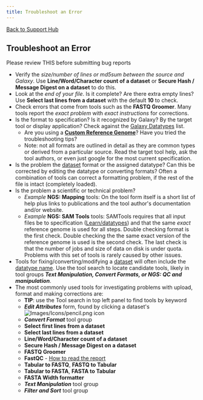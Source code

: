 ```yaml
---
title: Troubleshoot an Error
---
```

[Back to Support Hub](/support/)

## Troubleshoot an Error

Please review THIS before submitting bug reports

*   Verify the _size/number of lines or md5sum between the source and Galaxy_. Use **Line/Word/Character count of a dataset** or **Secure Hash / Message Digest on a dataset** to do this.
*   Look at the _end of your file_. Is it complete? Are there extra empty lines? Use **Select last lines from a dataset** with the default **10** to check.
*   Check errors that come from tools such as the **FASTQ Groomer**. Many tools report the _exact problem_ with _exact instructions_ for corrections.
*   Is the format to specification? Is it recognized by Galaxy? By the target tool or display application? Check against the [Galaxy Datatypes](/src/learn/datatypes/index.md) list.
    *   Are you using a **[Custom Reference Genome](/src/learn/custom-genomes/index.md)**? Have you tried the troubleshooting tips?
    *   Note: not all formats are outlined in detail as they are common types or derived from a particular source. Read the target tool help, ask the tool authors, or even just google for the most current specification.
*   Is the problem the [dataset](/src/learn/managing-datasets/index.md) format or the assigned datatype? Can this be corrected by editing the datatype or converting formats? Often a combination of tools can correct a formatting problem, if the rest of the file is intact (completely loaded).
*   Is the problem a scientific or technical problem?
    *   _Example_ **NGS: Mapping** tools: On the tool form itself is a short list of help plus links to publications and the tool author's documentation and/or website. 
    *   _Example_ **NGS: SAM Tools** tools: SAMTools requires that all input files be to specification ([Learn/datatypes](/learn/datatypes)) and that the same _exact_ reference genome is used for all steps. Double checking format is the first check. Double checking the the same exact version of the reference genome is used is the second check. The last check is that the number of jobs and size of data on disk is under quota. Problems with this set of tools is rarely caused by other issues.
*   Tools for fixing/converting/modifying a [dataset](/src/learn/managing-datasets/index.md) will often include the [datatype name](/src/learn/datatypes/index.md). Use the tool search to locate candidate tools, likely in tool groups _**Text Manipulation, Convert Formats, or NGS: QC and manipulation**_.
*   The most commonly used tools for investigating problems with upload, format and making corrections are:
    *   **TIP**: use the Tool search in top left panel to find tools by keyword
    *   _**Edit Attributes**_ form, found by clicking a dataset's ![Images/Icons/pencil.png](/src/images/icons/pencil.png "Images/Icons/pencil.png") icon
    *   _**Convert Format**_ tool group
    *   **Select first lines from a dataset**
    *   **Select last lines from a dataset**
    *   **Line/Word/Character count of a dataset**
    *   **Secure Hash / Message Digest on a dataset**
    *   **FASTQ Groomer**
    *   **FastQC** - [How to read the report](http://www.bioinformatics.babraham.ac.uk/projects/fastqc/Help/3%20Analysis%20Modules/)
    *   **Tabular to FASTQ**, **FASTQ to Tabular**
    *   **Tabular to FASTA**, **FASTA to Tabular**
    *   **FASTA Width formatter**
    *   _**Text Manipulation**_ tool group
    *   _**Filter and Sort**_ tool group
